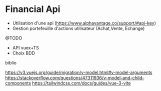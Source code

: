 # Financial Api

- Utilisation d'une api (<https://www.alphavantage.co/support/#api-key>)
- Gestion portefeuille d'actions utilisateur (Achat,Vente, Echange)

@TODO
- API vuex+TS
- Choix BDD

biblio

<https://v3.vuejs.org/guide/migration/v-model.html#v-model-arguments>
<https://stackoverflow.com/questions/47311936/v-model-and-child-components>
<https://tailwindcss.com/docs/guides/vue-3-vite>
